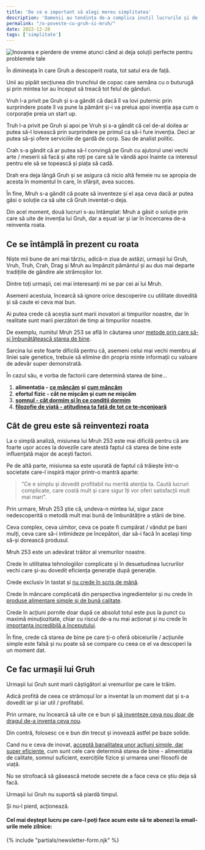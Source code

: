 ```yaml
---
title: 'De ce e important să alegi mereu simplitatea'
description: 'Oamenii au tendința de-a complica inutil lucrurile și de-a pierde astfel bani, timp și o grămadă de energie nervoasă. Salvarea e revenirea la simplitate.'
permalink: "/o-poveste-cu-gruh-si-mruh/"
date: 2022-12-28
tags: ['simplitate']
---
```


![Inovarea e pierdere de vreme atunci când ai deja soluții perfecte pentru problemele tale](/assets/images/gallery/reinventarea-rotii-o-poveste-cu-gruh-si-mruh.jpg)

În dimineața în care Gruh a descoperit roata, tot satul era de față.

Unii au pipăit secțiunea din trunchiul de copac care semăna cu o buturugă și prin mintea lor au început să treacă tot felul de gânduri.

Vruh l-a privit pe Gruh și s-a gândit că dacă îl va lovi puternic prin surprindere poate îl va pune la pământ și-i va prelua apoi invenția așa cum o corporație preia un start up.

Truh l-a privit pe Gruh și apoi pe Vruh și s-a gândit că cel de-al doilea ar putea să-l lovească prin surprindere pe primul ca să-i fure invenția. Deci ar putea să-și ofere serviciile de gardă de corp. Sau de analist politic.

Crah s-a gândit că ar putea să-l convingă pe Gruh cu ajutorul unei vechi arte / meserii să facă și alte roți pe care să le vândă apoi înainte ca interesul pentru ele să se topească și piața să cadă.

Drah era deja lângă Gruh și se asigura că nicio altă femeie nu se apropia de acesta în momentul în care, în sfârșit, avea succes.

În fine, Mruh s-a gândit că poate să inventeze și el așa ceva dacă ar putea găsi o soluție ca să uite că Gruh inventat-o deja.

Din acel moment, două lucruri s-au întâmplat: Mruh a găsit o soluție prin care să uite de invenția lui Gruh, dar a eșuat iar și iar în încercarea de-a reinventa roata.

## Ce se întâmplă în prezent cu roata

Niște mii bune de ani mai târziu, adică-n ziua de astăzi, urmașii lui Gruh, Vruh, Truh, Crah, Drag și Mruh au împânzit pământul și au dus mai departe tradițiile de gândire ale strămoșilor lor.

Dintre toți urmașii, cei mai interesanți mi se par cei ai lui Mruh.

Asemeni acestuia, încearcă să ignore orice descoperire cu utilitate dovedită și să caute ei ceva mai bun.

Ai putea crede că aceștia sunt marii inovatori ai timpurilor noastre, dar în realitate sunt marii pierzători de timp ai timpurilor noastre.

De exemplu, numitul Mruh 253 se află în căutarea unor [metode prin care să-și îmbunătățească starea de bine](https://beldie.ro/tags/stare-de-bine/).

Sarcina lui este foarte dificilă pentru că, asemeni celui mai vechi membru al liniei sale genetice, trebuie să elimine din propria minte informații cu valoare de adevăr super demonstrată.

În cazul său, e vorba de factorii care determină starea de bine...

1. **alimentația -** [**ce mâncăm**](https://beldie.ro/corp-de-animal-ghid-de-nutritie-paleo/) **și** [**cum mâncăm**](https://www.staidrept.ro/de-ce-e-important-cum-mananci/)
2. **efortul fizic - cât ne mișcăm și cum ne mișcăm**
3. [**somnul - cât dormim și în ce condiţii dormim**](https://beldie.ro/somn/)
4. [**filozofie de viață - atitudinea ta faţă de tot ce te-nconjoară**](https://beldie.ro/ce-este-stoicismul/)

## Cât de greu este să reinventezi roata

La o simplă analiză, misiunea lui Mruh 253 este mai dificilă pentru că are foarte ușor acces la dovezile care atestă faptul că starea de bine este influențată major de acești factori.

Pe de altă parte, misiunea sa este ușurată de faptul că trăiește într-o societate care-l inspiră major printr-o mantră aparte:

> "Ce e simplu și dovedit profitabil nu merită atenția ta. Caută lucruri complicate, care costă mult și care sigur îți vor oferi satisfacții mult mai mari".

Prin urmare, Mruh 253 știe că, undeva-n mintea lui, sigur zace nedescoperită o metodă mult mai bună de îmbunătățire a stării de bine.

Ceva complex, ceva uimitor, ceva ce poate fi cumpărat / vândut pe bani mulți, ceva care să-i intimideze pe începători, dar să-i facă în același timp să-și dorească produsul.

Mruh 253 este un adevărat trăitor al vremurilor noastre.

Crede în utilitatea tehnologiilor complicate și în desuetudinea lucrurilor vechi care și-au dovedit eficiența generație după generație.

Crede exclusiv în tastat și [nu crede în scris de mână](https://beldie.ro/jurnal/).

Crede în mâncare complicată din perspectiva ingredientelor și nu crede în [produse alimentare simple și de bună calitate](https://beldie.ro/lista-cu-mancare-buna/).

Crede în acțiuni pornite doar după ce absolut totul este pus la punct cu maximă minuțiozitate, chiar cu riscul de-a nu mai acționat și nu crede în [importanța incredibilă a începutului](https://beldie.ro/actioneaza/).

În fine, crede că starea de bine pe care ți-o oferă obiceiurile / acțiunile simple este falsă și nu poate să se compare cu ceea ce el va descoperi la un moment dat.

## Ce fac urmașii lui Gruh

Urmașii lui Gruh sunt marii câștigători ai vremurilor pe care le trăim.

Adică profită de ceea ce strămoșul lor a inventat la un moment dat și s-a dovedit iar și iar util / profitabil.

Prin urmare, nu încearcă să uite ce e bun și [să inventeze ceva nou doar de dragul de-a inventa ceva nou](https://beldie.ro/poti-vinde-ce-e-gratis/).

Din contră, folosesc ce e bun din trecut și inovează astfel pe baze solide.

Cand nu e ceva de inovat, [acceptă banalitatea unor acțiuni simple, dar super eficiente](https://beldie.ro/miere-in-borcane/), cum sunt cele care determină starea de bine - alimentația de calitate, somnul suficient, exercițiile fizice și urmarea unei filosofii de viață.

Nu se strofoacă să găsească metode secrete de a face ceva ce știu deja să facă.

Urmașii lui Gruh nu suportă să piardă timpul.

Și nu-l pierd, acționează.


#### Cel mai deștept lucru pe care-l poți face acum este să te abonezi la email-urile mele zilnice:

{% include "partials/newsletter-form.njk" %}